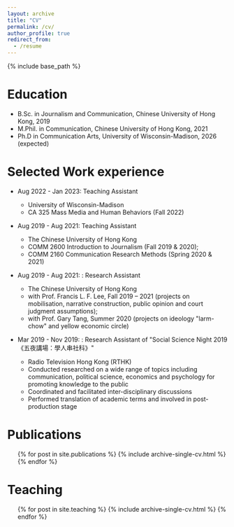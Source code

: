 ```yaml
---
layout: archive
title: "CV"
permalink: /cv/
author_profile: true
redirect_from:
  - /resume
---
```


{% include base_path %}

Education
======
* B.Sc. in Journalism and Communication, Chinese University of Hong Kong, 2019
* M.Phil. in Communication, Chinese University of Hong Kong, 2021
* Ph.D in Communication Arts, University of Wisconsin-Madison, 2026 (expected)

Selected Work experience
======
* Aug 2022 - Jan 2023: Teaching Assistant
  * University of Wisconsin-Madison
  * CA 325 Mass Media and Human Behaviors (Fall 2022)

* Aug 2019 - Aug 2021: Teaching Assistant
  * The Chinese University of Hong Kong
  * COMM 2600 Introduction to Journalism (Fall 2019 & 2020);
  * COMM 2160 Communication Research Methods (Spring 2020 & 2021)

* Aug 2019 - Aug 2021: : Research Assistant
  * The Chinese University of Hong Kong
  * with Prof. Francis L. F. Lee, Fall 2019 – 2021 (projects on mobilisation, narrative construction, public opinion and court judgment assumptions);
  * with Prof. Gary Tang, Summer 2020 (projects on ideology "larm-chow" and yellow economic circle)

* Mar 2019 - Nov 2019: : Research Assistant of "Social Science Night 2019 《五夜講場：學人串社科》"
  * Radio Television Hong Kong (RTHK)
  * Conducted researched on a wide range of topics including communication, political science, economics and psychology for promoting knowledge to the public 
  * Coordinated and facilitated inter-disciplinary discussions 
  * Performed translation of academic terms and involved in post-production stage
  
Publications
======
  <ul>{% for post in site.publications %}
    {% include archive-single-cv.html %}
  {% endfor %}</ul>
 
  
Teaching
======
  <ul>{% for post in site.teaching %}
    {% include archive-single-cv.html %}
  {% endfor %}</ul>
 
